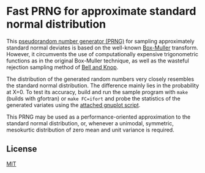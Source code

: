 # Fast PRNG for approximate standard normal distribution

This [pseudorandom number generator (PRNG)](/stdnormal.f90) for sampling approximately standard normal deviates is based on the well-known [Box-Muller](https://en.wikipedia.org/wiki/Box-Muller_transform) transform. However, it circumvents the use of computationally expensive trigonometric functions as in the original Box-Muller technique, as well as the wasteful rejection sampling method of [Bell and Knop](https://en.wikipedia.org/wiki/Marsaglia_polar_method).

The distribution of the generated random numbers very closely resembles the standard normal distribution. The difference mainly lies in the probability at X=0. To test its accuracy, build and run the sample program with `make` (builds with gfortran) or `make FC=ifort` and probe the statistics of the generated variates using the [attached gnuplot script](/statistics.gnuplot).

This PRNG may be used as a performance-oriented approximation to the standard normal distribution, or, whenever a unimodal, symmetric, mesokurtic distribution of zero mean and unit variance is required.

## License
[MIT](https://opensource.org/license/mit/)
